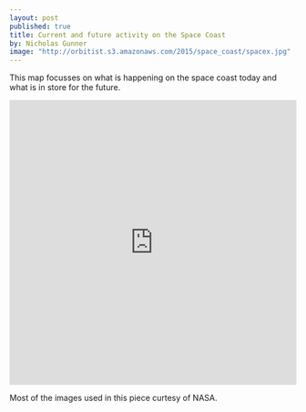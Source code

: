 ```yaml
---
layout: post
published: true
title: Current and future activity on the Space Coast
by: Nicholas Gunner
image: "http://orbitist.s3.amazonaws.com/2015/space_coast/spacex.jpg"
---
```

This map focusses on what is happening on the space coast today and what is in store for the future.

<iframe width="100%" height="500px" src="http://app.orbitist.com/embed-satellite/128" frameborder="0" allowfullscreen></iframe>

Most of the images used in this piece curtesy of NASA.